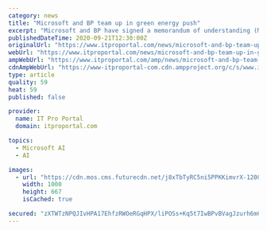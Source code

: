 ```yaml
---
category: news
title: "Microsoft and BP team up in green energy push"
excerpt: "Microsoft and BP have signed a memorandum of understanding (MOU) that will see the pair help each other reach the shared goal of reducing their respective carbon footprints to nil. Under the MOU, the two companies will collaborate as “strategic partners”."
publishedDateTime: 2020-09-21T12:30:00Z
originalUrl: "https://www.itproportal.com/news/microsoft-and-bp-team-up-in-green-energy-push/"
webUrl: "https://www.itproportal.com/news/microsoft-and-bp-team-up-in-green-energy-push/"
ampWebUrl: "https://www.itproportal.com/amp/news/microsoft-and-bp-team-up-in-green-energy-push/"
cdnAmpWebUrl: "https://www-itproportal-com.cdn.ampproject.org/c/s/www.itproportal.com/amp/news/microsoft-and-bp-team-up-in-green-energy-push/"
type: article
quality: 59
heat: 59
published: false

provider:
  name: IT Pro Portal
  domain: itproportal.com

topics:
  - Microsoft AI
  - AI

images:
  - url: "https://cdn.mos.cms.futurecdn.net/j8xTbTyRC5ni5PPKKimvrX-1200-80.jpg"
    width: 1000
    height: 667
    isCached: true

secured: "zXTWTzNPQJIvHPA17EhfzRWOeRGqHPX/liPOSs+Kq5t7IwBPvBVagJzurh6mCharlrxaOK4xsKZHlAm7DesDowq8I9IiA9AVRcmYJ2hMJCd6BL1Ch+FzWEoOZNxZGCSkCBh7vTEBkdVvO2vTiOi9pByMeqTzALZuxigbZGdITVik9u8qsJ/5Quw/DZhUG54/q6Mw5H9JuJ7nt388fVb3R4+rWcAoLbfS3w42QjzKkKrkch6Web0mDF0NK/kQiueFD0gvV4nwRBLgJ8vvxAKlZ6kl5oPVovYSvprQ3pbag1jKG38m6jeq0LwvaMuJAVxFcaK79OOzMTGCxqPn+J6cooR2xtCYSrOcadC+cIpa+ys=;Hc3A7tajusLjCHKJLcLnFg=="
---
```


